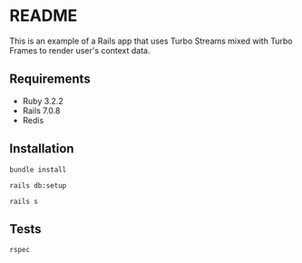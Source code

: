 # README

This is an example of a Rails app that uses Turbo Streams mixed with Turbo Frames to render user's context data.

## Requirements

* Ruby 3.2.2
* Rails 7.0.8
* Redis

## Installation

`bundle install`

`rails db:setup`

`rails s`

## Tests

`rspec`


